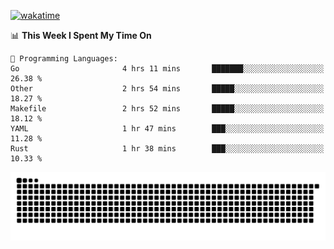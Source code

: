 [![wakatime](https://wakatime.com/badge/user/384f91c6-4eee-411f-8f3b-1b691f58a544.svg)](https://wakatime.com/@384f91c6-4eee-411f-8f3b-1b691f58a544)

<!--START_SECTION:waka-->
📊 **This Week I Spent My Time On** 

```text
💬 Programming Languages: 
Go                       4 hrs 11 mins       ███████░░░░░░░░░░░░░░░░░░   26.38 % 
Other                    2 hrs 54 mins       █████░░░░░░░░░░░░░░░░░░░░   18.27 % 
Makefile                 2 hrs 52 mins       █████░░░░░░░░░░░░░░░░░░░░   18.12 % 
YAML                     1 hr 47 mins        ███░░░░░░░░░░░░░░░░░░░░░░   11.28 % 
Rust                     1 hr 38 mins        ███░░░░░░░░░░░░░░░░░░░░░░   10.33 % 
```


<!--END_SECTION:waka-->

<picture>
  <source media="(prefers-color-scheme: dark)" srcset="https://raw.githubusercontent.com/fuwx295/fuwx295/output/github-contribution-grid-snake-dark.svg">
  <source media="(prefers-color-scheme: light)" srcset="https://raw.githubusercontent.com/fuwx295/fuwx295/output/github-contribution-grid-snake.svg">
  <img alt="github contribution grid snake animation" src="https://raw.githubusercontent.com/fuwx295/fuwx295/output/github-contribution-grid-snake.svg">
</picture>
